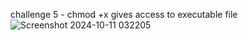 challenge 5 - chmod +x gives access to executable file
![Screenshot 2024-10-11 032205](https://github.com/user-attachments/assets/d8398721-284a-4b9a-b2d5-843d768f9d5f)

